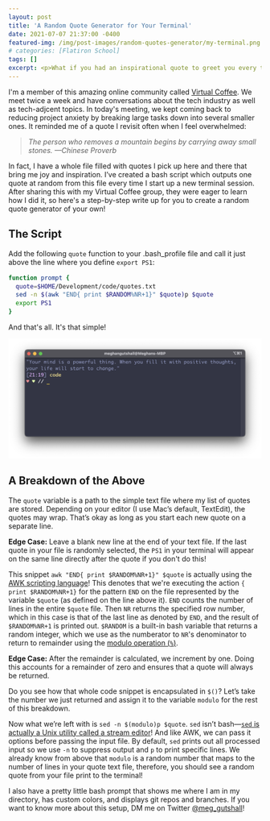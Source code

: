 ```yaml
---
layout: post
title: 'A Random Quote Generator for Your Terminal'
date: 2021-07-07 21:37:00 -0400
featured-img: /img/post-images/random-quotes-generator/my-terminal.png
# categories: [Flatiron School]
tags: []
excerpt: <p>What if you had an inspirational quote to greet you every time you opened a new terminal? Now you can! Plus, you can customize the list of quotes your random quote generator pulls from! Read on for a step-by-step guide on how to implement this simple script in your terminal setup.</p>
---
```


I'm a member of this amazing online community called [Virtual Coffee](https://virtualcoffee.io/). We meet twice a week and have conversations about the tech industry as well as tech-adjcent topics. In today's meeting, we kept coming back to reducing project anxiety by breaking large tasks down into several smaller ones. It reminded me of a quote I revisit often when I feel overwhelmed:

> _The person who removes a mountain begins by carrying away small stones. —Chinese Proverb_

In fact, I have a whole file filled with quotes I pick up here and there that bring me joy and inspiration. I’ve created a bash script which outputs one quote at random from this file every time I start up a new terminal session. After sharing this with my Virtual Coffee group, they were eager to learn how I did it, so here's a step-by-step write up for you to create a random quote generator of your own!

## The Script

Add the following `quote` function to your <span class="bold teal">.bash_profile<span> file and call it just above the line where you define `export PS1`:

```bash
function prompt {
  quote=$HOME/Development/code/quotes.txt
  sed -n $(awk "END{ print $RANDOM%NR+1}" $quote)p $quote
  export PS1
}
```

And that's all. It's that simple!

![My terminal prompt](/img/post-images/random-quotes-generator/my-terminal.png)

## A Breakdown of the Above

The `quote` variable is a path to the simple text file where my list of quotes are stored. Depending on your editor (I use Mac’s default, TextEdit), the quotes may wrap. That’s okay as long as you start each new quote on a separate line.

**Edge Case:** Leave a blank new line at the end of your text file. If the last quote in your file is randomly selected, the `PS1` in your terminal will appear on the same line directly after the quote if you don't do this!

This snippet `awk "END{ print $RANDOM%NR+1}" $quote` is actually using the [AWK scripting language](https://en.wikipedia.org/wiki/AWK)! This denotes that we're executing the action `{ print $RANDOM%NR+1}` for the pattern `END` on the file represented by the variable `$quote` (as defined on the line above it). `END` counts the number of lines in the entire `$quote` file. Then `NR` returns the specified row number, which in this case is that of the last line as denoted by `END`, and the result of `$RANDOM%NR+1` is printed out. `$RANDOM` is a built-in bash variable that returns a random integer, which we use as the numberator to `NR`'s denominator to return to remainder using the [modulo operation (`%`)](https://en.wikipedia.org/wiki/Modulo_operation).

**Edge Case:** After the remainder is calculated, we increment by one. Doing this accounts for a remainder of zero and ensures that a quote will always be returned.

Do you see how that whole code snippet is encapsulated in `$()`? Let’s take the number we just returned and assign it to the variable `modulo` for the rest of this breakdown.

Now what we’re left with is `sed -n $(modulo)p $quote`. `sed` isn’t bash—[`sed` is actually a Unix utility called a stream editor](https://en.wikipedia.org/wiki/Sed)! And like AWK, we can pass it options before passing the input file. By default, `sed` prints out all processed input so we use `-n` to suppress output and `p` to print specific lines. We already know from above that `modulo` is a random number that maps to the number of lines in your quote text file, therefore, you should see a random quote from your file print to the terminal!

I also have a pretty little bash prompt that shows me where I am in my directory, has custom colors, and displays git repos and branches. If you want to know more about this setup, DM me on Twitter [@meg_gutshall](https://twitter.com/meg_gutshall)!
